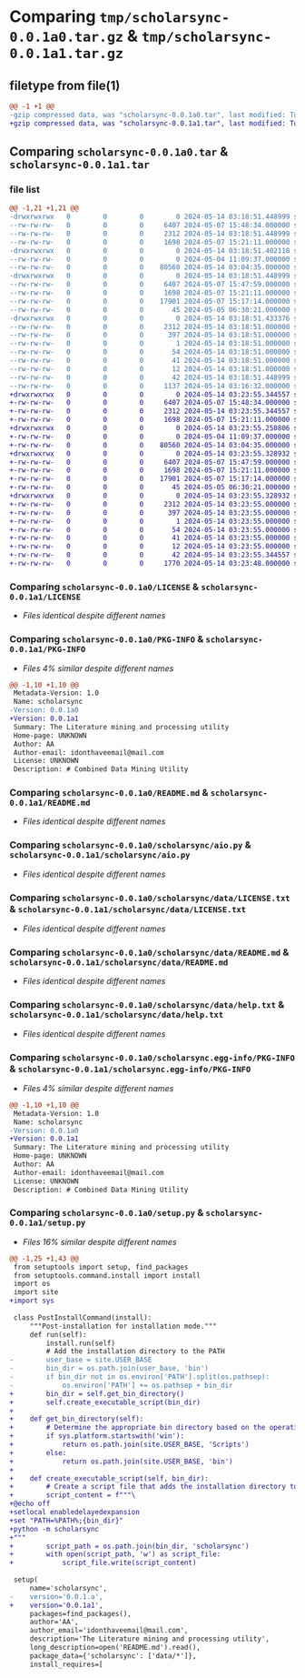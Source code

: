 # Comparing `tmp/scholarsync-0.0.1a0.tar.gz` & `tmp/scholarsync-0.0.1a1.tar.gz`

## filetype from file(1)

```diff
@@ -1 +1 @@
-gzip compressed data, was "scholarsync-0.0.1a0.tar", last modified: Tue May 14 03:18:51 2024, max compression
+gzip compressed data, was "scholarsync-0.0.1a1.tar", last modified: Tue May 14 03:23:55 2024, max compression
```

## Comparing `scholarsync-0.0.1a0.tar` & `scholarsync-0.0.1a1.tar`

### file list

```diff
@@ -1,21 +1,21 @@
-drwxrwxrwx   0        0        0        0 2024-05-14 03:18:51.448999 scholarsync-0.0.1a0/
--rw-rw-rw-   0        0        0     6407 2024-05-07 15:48:34.000000 scholarsync-0.0.1a0/LICENSE
--rw-rw-rw-   0        0        0     2312 2024-05-14 03:18:51.448999 scholarsync-0.0.1a0/PKG-INFO
--rw-rw-rw-   0        0        0     1698 2024-05-07 15:21:11.000000 scholarsync-0.0.1a0/README.md
-drwxrwxrwx   0        0        0        0 2024-05-14 03:18:51.402118 scholarsync-0.0.1a0/scholarsync/
--rw-rw-rw-   0        0        0        0 2024-05-04 11:09:37.000000 scholarsync-0.0.1a0/scholarsync/__init__.py
--rw-rw-rw-   0        0        0    80560 2024-05-14 03:04:35.000000 scholarsync-0.0.1a0/scholarsync/aio.py
-drwxrwxrwx   0        0        0        0 2024-05-14 03:18:51.448999 scholarsync-0.0.1a0/scholarsync/data/
--rw-rw-rw-   0        0        0     6407 2024-05-07 15:47:59.000000 scholarsync-0.0.1a0/scholarsync/data/LICENSE.txt
--rw-rw-rw-   0        0        0     1698 2024-05-07 15:21:11.000000 scholarsync-0.0.1a0/scholarsync/data/README.md
--rw-rw-rw-   0        0        0    17901 2024-05-07 15:17:14.000000 scholarsync-0.0.1a0/scholarsync/data/help.txt
--rw-rw-rw-   0        0        0       45 2024-05-05 06:30:21.000000 scholarsync-0.0.1a0/scholarsync/data/requirements.txt
-drwxrwxrwx   0        0        0        0 2024-05-14 03:18:51.433376 scholarsync-0.0.1a0/scholarsync.egg-info/
--rw-rw-rw-   0        0        0     2312 2024-05-14 03:18:51.000000 scholarsync-0.0.1a0/scholarsync.egg-info/PKG-INFO
--rw-rw-rw-   0        0        0      397 2024-05-14 03:18:51.000000 scholarsync-0.0.1a0/scholarsync.egg-info/SOURCES.txt
--rw-rw-rw-   0        0        0        1 2024-05-14 03:18:51.000000 scholarsync-0.0.1a0/scholarsync.egg-info/dependency_links.txt
--rw-rw-rw-   0        0        0       54 2024-05-14 03:18:51.000000 scholarsync-0.0.1a0/scholarsync.egg-info/entry_points.txt
--rw-rw-rw-   0        0        0       41 2024-05-14 03:18:51.000000 scholarsync-0.0.1a0/scholarsync.egg-info/requires.txt
--rw-rw-rw-   0        0        0       12 2024-05-14 03:18:51.000000 scholarsync-0.0.1a0/scholarsync.egg-info/top_level.txt
--rw-rw-rw-   0        0        0       42 2024-05-14 03:18:51.448999 scholarsync-0.0.1a0/setup.cfg
--rw-rw-rw-   0        0        0     1137 2024-05-14 03:16:32.000000 scholarsync-0.0.1a0/setup.py
+drwxrwxrwx   0        0        0        0 2024-05-14 03:23:55.344557 scholarsync-0.0.1a1/
+-rw-rw-rw-   0        0        0     6407 2024-05-07 15:48:34.000000 scholarsync-0.0.1a1/LICENSE
+-rw-rw-rw-   0        0        0     2312 2024-05-14 03:23:55.344557 scholarsync-0.0.1a1/PKG-INFO
+-rw-rw-rw-   0        0        0     1698 2024-05-07 15:21:11.000000 scholarsync-0.0.1a1/README.md
+drwxrwxrwx   0        0        0        0 2024-05-14 03:23:55.250806 scholarsync-0.0.1a1/scholarsync/
+-rw-rw-rw-   0        0        0        0 2024-05-04 11:09:37.000000 scholarsync-0.0.1a1/scholarsync/__init__.py
+-rw-rw-rw-   0        0        0    80560 2024-05-14 03:04:35.000000 scholarsync-0.0.1a1/scholarsync/aio.py
+drwxrwxrwx   0        0        0        0 2024-05-14 03:23:55.328932 scholarsync-0.0.1a1/scholarsync/data/
+-rw-rw-rw-   0        0        0     6407 2024-05-07 15:47:59.000000 scholarsync-0.0.1a1/scholarsync/data/LICENSE.txt
+-rw-rw-rw-   0        0        0     1698 2024-05-07 15:21:11.000000 scholarsync-0.0.1a1/scholarsync/data/README.md
+-rw-rw-rw-   0        0        0    17901 2024-05-07 15:17:14.000000 scholarsync-0.0.1a1/scholarsync/data/help.txt
+-rw-rw-rw-   0        0        0       45 2024-05-05 06:30:21.000000 scholarsync-0.0.1a1/scholarsync/data/requirements.txt
+drwxrwxrwx   0        0        0        0 2024-05-14 03:23:55.328932 scholarsync-0.0.1a1/scholarsync.egg-info/
+-rw-rw-rw-   0        0        0     2312 2024-05-14 03:23:55.000000 scholarsync-0.0.1a1/scholarsync.egg-info/PKG-INFO
+-rw-rw-rw-   0        0        0      397 2024-05-14 03:23:55.000000 scholarsync-0.0.1a1/scholarsync.egg-info/SOURCES.txt
+-rw-rw-rw-   0        0        0        1 2024-05-14 03:23:55.000000 scholarsync-0.0.1a1/scholarsync.egg-info/dependency_links.txt
+-rw-rw-rw-   0        0        0       54 2024-05-14 03:23:55.000000 scholarsync-0.0.1a1/scholarsync.egg-info/entry_points.txt
+-rw-rw-rw-   0        0        0       41 2024-05-14 03:23:55.000000 scholarsync-0.0.1a1/scholarsync.egg-info/requires.txt
+-rw-rw-rw-   0        0        0       12 2024-05-14 03:23:55.000000 scholarsync-0.0.1a1/scholarsync.egg-info/top_level.txt
+-rw-rw-rw-   0        0        0       42 2024-05-14 03:23:55.344557 scholarsync-0.0.1a1/setup.cfg
+-rw-rw-rw-   0        0        0     1770 2024-05-14 03:23:48.000000 scholarsync-0.0.1a1/setup.py
```

### Comparing `scholarsync-0.0.1a0/LICENSE` & `scholarsync-0.0.1a1/LICENSE`

 * *Files identical despite different names*

### Comparing `scholarsync-0.0.1a0/PKG-INFO` & `scholarsync-0.0.1a1/PKG-INFO`

 * *Files 4% similar despite different names*

```diff
@@ -1,10 +1,10 @@
 Metadata-Version: 1.0
 Name: scholarsync
-Version: 0.0.1a0
+Version: 0.0.1a1
 Summary: The Literature mining and processing utility
 Home-page: UNKNOWN
 Author: AA
 Author-email: idonthaveemail@mail.com
 License: UNKNOWN
 Description: # Combined Data Mining Utility
```

### Comparing `scholarsync-0.0.1a0/README.md` & `scholarsync-0.0.1a1/README.md`

 * *Files identical despite different names*

### Comparing `scholarsync-0.0.1a0/scholarsync/aio.py` & `scholarsync-0.0.1a1/scholarsync/aio.py`

 * *Files identical despite different names*

### Comparing `scholarsync-0.0.1a0/scholarsync/data/LICENSE.txt` & `scholarsync-0.0.1a1/scholarsync/data/LICENSE.txt`

 * *Files identical despite different names*

### Comparing `scholarsync-0.0.1a0/scholarsync/data/README.md` & `scholarsync-0.0.1a1/scholarsync/data/README.md`

 * *Files identical despite different names*

### Comparing `scholarsync-0.0.1a0/scholarsync/data/help.txt` & `scholarsync-0.0.1a1/scholarsync/data/help.txt`

 * *Files identical despite different names*

### Comparing `scholarsync-0.0.1a0/scholarsync.egg-info/PKG-INFO` & `scholarsync-0.0.1a1/scholarsync.egg-info/PKG-INFO`

 * *Files 4% similar despite different names*

```diff
@@ -1,10 +1,10 @@
 Metadata-Version: 1.0
 Name: scholarsync
-Version: 0.0.1a0
+Version: 0.0.1a1
 Summary: The Literature mining and processing utility
 Home-page: UNKNOWN
 Author: AA
 Author-email: idonthaveemail@mail.com
 License: UNKNOWN
 Description: # Combined Data Mining Utility
```

### Comparing `scholarsync-0.0.1a0/setup.py` & `scholarsync-0.0.1a1/setup.py`

 * *Files 16% similar despite different names*

```diff
@@ -1,25 +1,43 @@
 from setuptools import setup, find_packages
 from setuptools.command.install import install
 import os
 import site
+import sys
 
 class PostInstallCommand(install):
     """Post-installation for installation mode."""
     def run(self):
         install.run(self)
         # Add the installation directory to the PATH
-        user_base = site.USER_BASE
-        bin_dir = os.path.join(user_base, 'bin')
-        if bin_dir not in os.environ['PATH'].split(os.pathsep):
-            os.environ['PATH'] += os.pathsep + bin_dir
+        bin_dir = self.get_bin_directory()
+        self.create_executable_script(bin_dir)
+
+    def get_bin_directory(self):
+        # Determine the appropriate bin directory based on the operating system
+        if sys.platform.startswith('win'):
+            return os.path.join(site.USER_BASE, 'Scripts')
+        else:
+            return os.path.join(site.USER_BASE, 'bin')
+
+    def create_executable_script(self, bin_dir):
+        # Create a script file that adds the installation directory to PATH and calls scholarsync
+        script_content = f"""\
+@echo off
+setlocal enabledelayedexpansion
+set "PATH=%PATH%;{bin_dir}"
+python -m scholarsync
+"""
+        script_path = os.path.join(bin_dir, 'scholarsync')
+        with open(script_path, 'w') as script_file:
+            script_file.write(script_content)
 
 setup(
     name='scholarsync',
-    version='0.0.1.a',
+    version='0.0.1a1',
     packages=find_packages(),
     author='AA',
     author_email='idonthaveemail@mail.com',
     description='The Literature mining and processing utility',
     long_description=open('README.md').read(),
     package_data={'scholarsync': ['data/*']},
     install_requires=[
```

